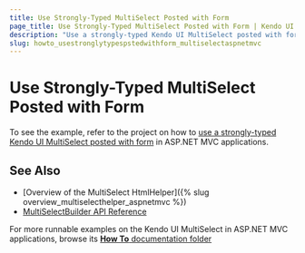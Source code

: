 ```yaml
---
title: Use Strongly-Typed MultiSelect Posted with Form
page_title: Use Strongly-Typed MultiSelect Posted with Form | Kendo UI MultiSelect HtmlHelper
description: "Use a strongly-typed Kendo UI MultiSelect posted with form in ASP.NET MVC applications."
slug: howto_usestronglytypespstedwithform_multiselectaspnetmvc
---
```


# Use Strongly-Typed MultiSelect Posted with Form

To see the example, refer to the project on how to [use a strongly-typed Kendo UI MultiSelect posted with form](https://github.com/telerik/ui-for-aspnet-mvc-examples/tree/master/multiselect/strongly-typed-multi-select-posted-with-form) in ASP.NET MVC applications.

## See Also

* [Overview of the MultiSelect HtmlHelper]({% slug overview_multiselecthelper_aspnetmvc %})
* [MultiSelectBuilder API Reference](http://docs.telerik.com/kendo-ui/api/Kendo.Mvc.UI.Fluent/MultiSelectBuilder)

For more runnable examples on the Kendo UI MultiSelect in ASP.NET MVC applications, browse its [**How To** documentation folder](/helpers/multiselect/how-to/)
